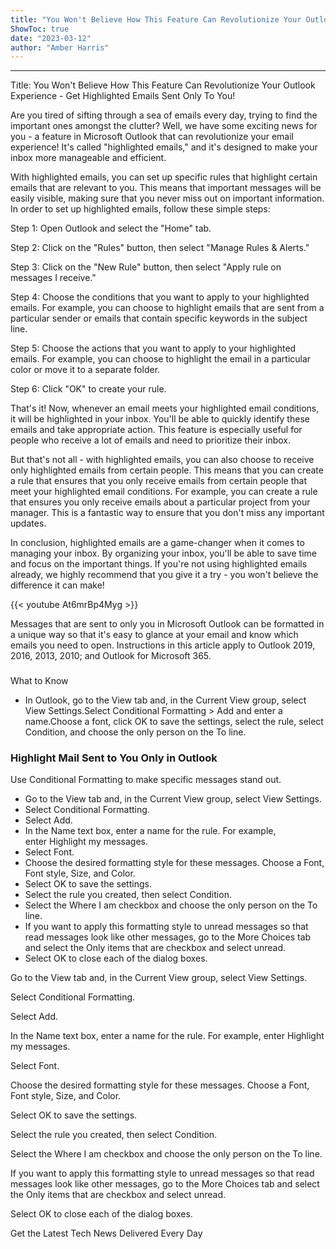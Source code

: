 ```yaml
---
title: "You Won't Believe How This Feature Can Revolutionize Your Outlook Experience - Get Highlighted Emails Sent Only To You!"
ShowToc: true 
date: "2023-03-12"
author: "Amber Harris"
---
```

*****
Title: You Won't Believe How This Feature Can Revolutionize Your Outlook Experience - Get Highlighted Emails Sent Only To You!

Are you tired of sifting through a sea of emails every day, trying to find the important ones amongst the clutter? Well, we have some exciting news for you - a feature in Microsoft Outlook that can revolutionize your email experience! It's called "highlighted emails," and it's designed to make your inbox more manageable and efficient.

With highlighted emails, you can set up specific rules that highlight certain emails that are relevant to you. This means that important messages will be easily visible, making sure that you never miss out on important information. In order to set up highlighted emails, follow these simple steps:

Step 1: Open Outlook and select the "Home" tab.

Step 2: Click on the "Rules" button, then select "Manage Rules & Alerts."

Step 3: Click on the "New Rule" button, then select "Apply rule on messages I receive."

Step 4: Choose the conditions that you want to apply to your highlighted emails. For example, you can choose to highlight emails that are sent from a particular sender or emails that contain specific keywords in the subject line.

Step 5: Choose the actions that you want to apply to your highlighted emails. For example, you can choose to highlight the email in a particular color or move it to a separate folder.

Step 6: Click "OK" to create your rule.

That's it! Now, whenever an email meets your highlighted email conditions, it will be highlighted in your inbox. You'll be able to quickly identify these emails and take appropriate action. This feature is especially useful for people who receive a lot of emails and need to prioritize their inbox.

But that's not all - with highlighted emails, you can also choose to receive only highlighted emails from certain people. This means that you can create a rule that ensures that you only receive emails from certain people that meet your highlighted email conditions. For example, you can create a rule that ensures you only receive emails about a particular project from your manager. This is a fantastic way to ensure that you don't miss any important updates.

In conclusion, highlighted emails are a game-changer when it comes to managing your inbox. By organizing your inbox, you'll be able to save time and focus on the important things. If you're not using highlighted emails already, we highly recommend that you give it a try - you won't believe the difference it can make!

{{< youtube At6mrBp4Myg >}} 




Messages that are sent to only you in Microsoft Outlook can be formatted in a unique way so that it's easy to glance at your email and know which emails you need to open. Instructions in this article apply to Outlook 2019, 2016, 2013, 2010; and Outlook for Microsoft 365.

 
### 
What to Know
 
- In Outlook, go to the View tab and, in the Current View group, select View Settings.Select Conditional Formatting > Add and enter a name.Choose a font, click OK to save the settings, select the rule, select Condition, and choose the only person on the To line.

 
###   Highlight Mail Sent to You Only in Outlook  
 

Use Conditional Formatting to make specific messages stand out.

 
- Go to the View tab and, in the Current View group, select View Settings.
 - Select Conditional Formatting.
 - Select Add.
 - In the Name text box, enter a name for the rule. For example, enter Highlight my messages.
 - Select Font.
 - Choose the desired formatting style for these messages. Choose a Font, Font style, Size, and Color.
 - Select OK to save the settings.
 - Select the rule you created, then select Condition.
 - Select the Where I am checkbox and choose the only person on the To line.
 - If you want to apply this formatting style to unread messages so that read messages look like other messages, go to the More Choices tab and select the Only items that are checkbox and select unread.
 - Select OK to close each of the dialog boxes.

 

Go to the View tab and, in the Current View group, select View Settings.

 

Select Conditional Formatting.

 

Select Add.

 

In the Name text box, enter a name for the rule. For example, enter Highlight my messages.

 

Select Font.

 

Choose the desired formatting style for these messages. Choose a Font, Font style, Size, and Color.

 

Select OK to save the settings.

 

Select the rule you created, then select Condition.

 

Select the Where I am checkbox and choose the only person on the To line.

 

If you want to apply this formatting style to unread messages so that read messages look like other messages, go to the More Choices tab and select the Only items that are checkbox and select unread. 

 

Select OK to close each of the dialog boxes.

 

Get the Latest Tech News Delivered Every Day




